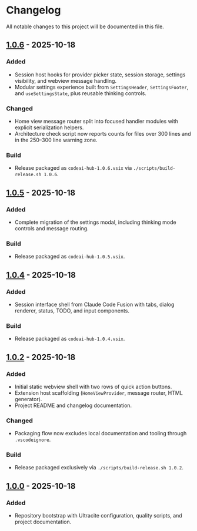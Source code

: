 # Changelog

All notable changes to this project will be documented in this file.

## [1.0.6] - 2025-10-18
### Added
- Session host hooks for provider picker state, session storage, settings visibility, and webview message handling.
- Modular settings experience built from `SettingsHeader`, `SettingsFooter`, and `useSettingsState`, plus reusable thinking controls.

### Changed
- Home view message router split into focused handler modules with explicit serialization helpers.
- Architecture check script now reports counts for files over 300 lines and in the 250–300 line warning zone.

### Build
- Release packaged as `codeai-hub-1.0.6.vsix` via `./scripts/build-release.sh 1.0.6`.

## [1.0.5] - 2025-10-18
### Added
- Complete migration of the settings modal, including thinking mode controls and message routing.

### Build
- Release packaged as `codeai-hub-1.0.5.vsix`.

## [1.0.4] - 2025-10-18
### Added
- Session interface shell from Claude Code Fusion with tabs, dialog renderer, status, TODO, and input components.

### Build
- Release packaged as `codeai-hub-1.0.4.vsix`.

## [1.0.2] - 2025-10-18
### Added
- Initial static webview shell with two rows of quick action buttons.
- Extension host scaffolding (`HomeViewProvider`, message router, HTML generator).
- Project README and changelog documentation.

### Changed
- Packaging flow now excludes local documentation and tooling through `.vscodeignore`.

### Build
- Release packaged exclusively via `./scripts/build-release.sh 1.0.2`.

## [1.0.0] - 2025-10-18
### Added
- Repository bootstrap with Ultracite configuration, quality scripts, and project documentation.

[1.0.6]: https://github.com/OleynikAleksandr/CodeAI-Hub/releases/tag/v1.0.6
[1.0.5]: https://github.com/OleynikAleksandr/CodeAI-Hub/releases/tag/v1.0.5
[1.0.4]: https://github.com/OleynikAleksandr/CodeAI-Hub/releases/tag/v1.0.4
[1.0.2]: https://github.com/OleynikAleksandr/CodeAI-Hub/releases/tag/v1.0.2
[1.0.0]: https://github.com/OleynikAleksandr/CodeAI-Hub/releases/tag/v1.0.0

